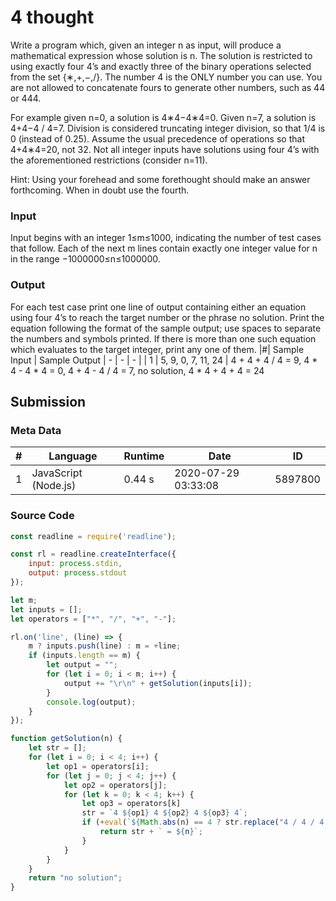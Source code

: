 # 4 thought
Write a program which, given an integer n as input, will produce a mathematical expression whose solution is n. The solution is restricted to using exactly four 4’s and exactly three of the binary operations selected from the set {∗,+,−,/}. The number 4 is the ONLY number you can use. You are not allowed to concatenate fours to generate other numbers, such as 44 or 444.

For example given n=0, a solution is 4∗4−4∗4=0. Given n=7, a solution is 4+4−4 / 4=7. Division is considered truncating integer division, so that 1/4 is 0 (instead of 0.25). Assume the usual precedence of operations so that 4+4∗4=20, not 32. Not all integer inputs have solutions using four 4’s with the aforementioned restrictions (consider n=11).

Hint: Using your forehead and some forethought should make an answer forthcoming. When in doubt use the fourth.
### Input
Input begins with an integer 1≤m≤1000, indicating the number of test cases that follow. Each of the next m lines contain exactly one integer value for n in the range −1000000≤n≤1000000.
### Output
For each test case print one line of output containing either an equation using four 4’s to reach the target number or the phrase no solution. Print the equation following the format of the sample output; use spaces to separate the numbers and symbols printed. If there is more than one such equation which evaluates to the target integer, print any one of them.
|#| Sample Input | Sample Output
| - | - | - | 
| 1 | 5, 9, 0, 7, 11, 24 | 4 + 4 + 4 / 4 = 9, 4 * 4 - 4 * 4 = 0, 4 + 4 - 4 / 4 = 7, no solution, 4 * 4 + 4 + 4 = 24
## Submission
### Meta Data
|#| Language | Runtime | Date | ID
| - | - | - | - | - |
| 1 | JavaScript (Node.js) | 0.44 s | 2020-07-29 	03:33:08 | 5897800

### Source Code
```javascript
const readline = require('readline');

const rl = readline.createInterface({
    input: process.stdin,
    output: process.stdout
});

let m;
let inputs = [];
let operators = ["*", "/", "+", "-"];

rl.on('line', (line) => {
    m ? inputs.push(line) : m = +line;
    if (inputs.length == m) {
        let output = "";
        for (let i = 0; i < m; i++) {
            output += "\r\n" + getSolution(inputs[i]);
        }
        console.log(output);
    }
});

function getSolution(n) {
    let str = [];
    for (let i = 0; i < 4; i++) {
        let op1 = operators[i];
        for (let j = 0; j < 4; j++) {
            let op2 = operators[j];
            for (let k = 0; k < 4; k++) {
                let op3 = operators[k]
                str = `4 ${op1} 4 ${op2} 4 ${op3} 4`;
                if (+eval(`${Math.abs(n) == 4 ? str.replace("4 / 4 / 4 ", "Math.floor(4 / 4 / 4)") : str}`) == +n) {
                    return str + ` = ${n}`;
                }
            }
        }
    }
    return "no solution";
}
```
